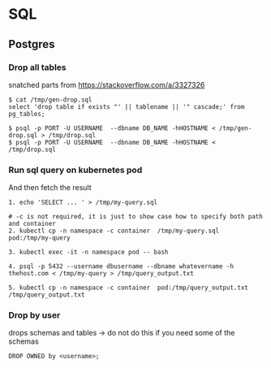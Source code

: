 # SQL

## Postgres

### Drop all tables

snatched parts from <https://stackoverflow.com/a/3327326>

```text
$ cat /tmp/gen-drop.sql
select 'drop table if exists "' || tablename || '" cascade;' from pg_tables;

$ psql -p PORT -U USERNAME  --dbname DB_NAME -hHOSTNAME < /tmp/gen-drop.sql > /tmp/drop.sql
$ psql -p PORT -U USERNAME  --dbname DB_NAME -hHOSTNAME < /tmp/drop.sql
```

### Run sql query on kubernetes pod

And then fetch the result

```text
1. echo 'SELECT ... ' > /tmp/my-query.sql

# -c is not required, it is just to show case how to specify both path and container
2. kubectl cp -n namespace -c container  /tmp/my-query.sql pod:/tmp/my-query

3. kubectl exec -it -n namespace pod -- bash

4. psql -p 5432 --username dbusername --dbname whatevername -h thehost.com < /tmp/my-query > /tmp/query_output.txt

5. kubectl cp -n namespace -c container  pod:/tmp/query_output.txt /tmp/query_output.txt
```

### Drop by user

drops schemas and tables -> do not do this if you need some of the schemas

```text
DROP OWNED by <username>;
```
